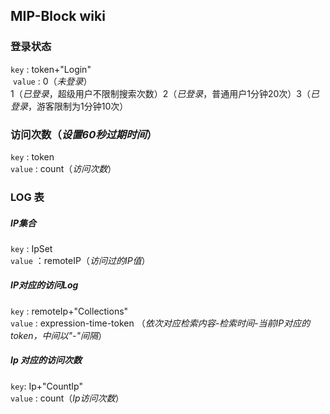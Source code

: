 ## MIP-Block wiki

### 登录状态
  ```key``` : token+"Login"    
  ```value``` : 0（_未登录_）  
  1（_已登录_，超级用户不限制搜索次数）2（_已登录_，普通用户1分钟20次）3（_已登录_，游客限制为1分钟10次）
  
### 访问次数（*设置60秒过期时间*）
  ```key``` : token  
  ```value``` : count（*访问次数*）
  
### LOG 表
##### IP集合
  ```key``` : IpSet  
  ```value``` ：remoteIP（*访问过的IP值*）
##### IP对应的访问Log
  ```key``` : remoteIp+"Collections"  
  ```value``` : expression-time-token （*依次对应检索内容-检索时间-当前IP对应的token，中间以"-"间隔*）  
##### Ip 对应的访问次数
  ```key```: Ip+"CountIp"  
  ```value``` : count（*Ip访问次数*）
